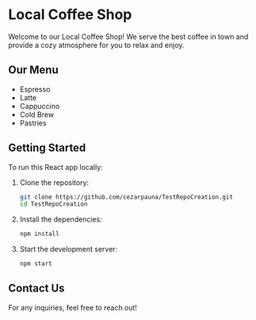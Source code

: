 # Local Coffee Shop

Welcome to our Local Coffee Shop! We serve the best coffee in town and provide a cozy atmosphere for you to relax and enjoy.

## Our Menu
- Espresso
- Latte
- Cappuccino
- Cold Brew
- Pastries

## Getting Started

To run this React app locally:
1. Clone the repository:
   ```bash
   git clone https://github.com/cezarpauna/TestRepoCreation.git
   cd TestRepoCreation
   ```
2. Install the dependencies:
   ```bash
   npm install
   ```
3. Start the development server:
   ```bash
   npm start
   ```

## Contact Us
For any inquiries, feel free to reach out!